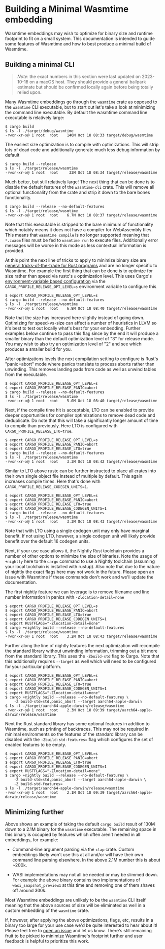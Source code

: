 # Building a Minimal Wasmtime embedding

Wasmtime embeddings may wish to optimize for binary size and runtime footprint
to fit on a small system. This documentation is intended to guide some features
of Wasmtime and how to best produce a minimal build of Wasmtime.

## Building a minimal CLI

> *Note*: the exact numbers in this section were last updated on 2023-10-18 on a
> macOS host. They should provide a general ballpark estimate but should be
> confirmed locally again before being totally relied upon.

Many Wasmtime embeddings go through the `wasmtime` crate as opposed to the
`wasmtime` CLI executable, but to start out let's take a look at minimizing the
command line executable. By default the wasmtime command line executable is
relatively large:

```
$ cargo build
$ ls -l ./target/debug/wasmtime
-rwxr-xr-x@ 1 root  root    140M Oct 18 08:33 target/debug/wasmtime
```

The easiest size optimization is to compile with optimizations. This will strip
lots of dead code and additionally generate much less debug information by
default

```
$ cargo build --release
$ ls -l ./target/release/wasmtime
-rwxr-xr-x@ 1 root  root     33M Oct 18 08:34 target/release/wasmtime
```

Much better, but still relatively large! The next thing that can be done is to
disable the default features of the `wasmtime-cli` crate. This will remove all
optional functionality from the crate and strip it down to the bare bones
functionality.

```
$ cargo build --release --no-default-features
$ ls -l ./target/release/wasmtime
-rwxr-xr-x@ 1 root  root    6.7M Oct 18 08:37 target/release/wasmtime
```

Note that this executable is stripped to the bare minimum of functionality which
notably means it does not have a compiler for WebAssembly files. This means that
`wasmtime compile` is no longer supported meaning that `*.cwasm` files must be
fed to `wasmtime run` to execute files. Additionally error messages will be
worse in this mode as less contextual information is provided.

At this point the next line of tricks to apply to minimize binary size are
[general tricks-of-the-trade for Rust
programs](https://github.com/johnthagen/min-sized-rust) and are no longer
specific to Wasmtime. For example the first thing that can be done is to
optimize for size rather than speed via rustc's `s` optimization level.
This uses Cargo's [environment-variable based configuration][cargo-env-config]
via the `CARGO_PROFILE_RELEASE_OPT_LEVEL=s` environment variable to configure
this.

[cargo-env-config]: https://doc.rust-lang.org/cargo/reference/config.html#profile

```
$ export CARGO_PROFILE_RELEASE_OPT_LEVEL=s
$ cargo build --release --no-default-features
$ ls -l ./target/release/wasmtime
-rwxr-xr-x@ 1 root  root    6.8M Oct 18 08:40 target/release/wasmtime
```

Note that the size has increased here slightly instead of going down. Optimizing
for speed-vs-size can affect a number of heuristics in LLVM so it's best to test
out locally what's best for your embedding. Further examples below continue to
pass this flag since by the end it will produce a smaller binary than the
default optimization level of "3" for release mode. You may wish to also try an
optimization level of "2" and see which produces a smaller build for you.

After optimizations levels the next compilation setting to configure is
Rust's "panic=abort" mode where panics translate to process aborts rather than
unwinding. This removes landing pads from code as well as unwind tables from the
executable.

```
$ export CARGO_PROFILE_RELEASE_OPT_LEVEL=s
$ export CARGO_PROFILE_RELEASE_PANIC=abort
$ cargo build --release --no-default-features
$ ls -l ./target/release/wasmtime
-rwxr-xr-x@ 1 root  root    5.0M Oct 18 08:40 target/release/wasmtime
```

Next, if the compile time hit is acceptable, LTO can be enabled to provide
deeper opportunities for compiler optimizations to remove dead code and
deduplicate. Do note that this will take a significantly longer amount of time
to compile than previously. Here LTO is configured with
`CARGO_PROFILE_RELEASE_LTO=true`.

```
$ export CARGO_PROFILE_RELEASE_OPT_LEVEL=s
$ export CARGO_PROFILE_RELEASE_PANIC=abort
$ export CARGO_PROFILE_RELEASE_LTO=true
$ cargo build --release --no-default-features
$ ls -l ./target/release/wasmtime
-rwxr-xr-x@ 1 root  root    3.3M Oct 18 08:42 target/release/wasmtime
```

Similar to LTO above rustc can be further instructed to place all crates into
their own single object file instead of multiple by default. This again
increases compile times. Here that's done with
`CARGO_PROFILE_RELEASE_CODEGEN_UNITS=1`.

```
$ export CARGO_PROFILE_RELEASE_OPT_LEVEL=s
$ export CARGO_PROFILE_RELEASE_PANIC=abort
$ export CARGO_PROFILE_RELEASE_LTO=true
$ export CARGO_PROFILE_RELEASE_CODEGEN_UNITS=1
$ cargo build --release --no-default-features
$ ls -l ./target/release/wasmtime
-rwxr-xr-x@ 1 root  root    3.3M Oct 18 08:43 target/release/wasmtime
```

Note that with LTO using a single codegen unit may only have marginal benefit.
If not using LTO, however, a single codegen unit will likely provide benefit
over the default 16 codegen units.

Next, if your use case allows it, the Nightly Rust toolchain provides a number
of other options to minimize the size of binaries. Note the usage of `+nightly` here
to the `cargo` command to use a Nightly toolchain (assuming your local toolchain
is installed with rustup). Also note that due to the nature of nightly the exact
flags here may not work in the future. Please open an issue with Wasmtime if
these commands don't work and we'll update the documentation.

The first nightly feature we can leverage is to remove filename and line number
information in panics with `-Zlocation-detail=none`

```
$ export CARGO_PROFILE_RELEASE_OPT_LEVEL=s
$ export CARGO_PROFILE_RELEASE_PANIC=abort
$ export CARGO_PROFILE_RELEASE_LTO=true
$ export CARGO_PROFILE_RELEASE_CODEGEN_UNITS=1
$ export RUSTFLAGS="-Zlocation-detail=none"
$ cargo +nightly build --release --no-default-features
$ ls -l ./target/release/wasmtime
-rwxr-xr-x@ 1 root  root    3.2M Oct 18 08:43 target/release/wasmtime
```

Further along the line of nightly features the next optimization will recompile
the standard library without unwinding information, trimming out a bit more from
the standard library. This uses the `-Zbuild-std` flag to Cargo. Note that this
additionally requires `--target` as well which will need to be configured for
your particular platform.

```
$ export CARGO_PROFILE_RELEASE_OPT_LEVEL=s
$ export CARGO_PROFILE_RELEASE_PANIC=abort
$ export CARGO_PROFILE_RELEASE_LTO=true
$ export CARGO_PROFILE_RELEASE_CODEGEN_UNITS=1
$ export RUSTFLAGS="-Zlocation-detail=none"
$ cargo +nightly build --release --no-default-features \
    -Z build-std=std,panic_abort --target aarch64-apple-darwin
$ ls -l ./target/aarch64-apple-darwin/release/wasmtime
-rwxr-xr-x@ 1 root  root    2.3M Oct 18 09:39 target/aarch64-apple-darwin/release/wasmtime
```

Next the Rust standard library has some optional features in addition to
Wasmtime, such as printing of backtraces. This may not be required in minimal
environments so the features of the standard library can be disabled with the
`-Zbuild-std-features=` flag which configures the set of enabled features to be
empty.

```
$ export CARGO_PROFILE_RELEASE_OPT_LEVEL=s
$ export CARGO_PROFILE_RELEASE_PANIC=abort
$ export CARGO_PROFILE_RELEASE_LTO=true
$ export CARGO_PROFILE_RELEASE_CODEGEN_UNITS=1
$ export RUSTFLAGS="-Zlocation-detail=none"
$ cargo +nightly build --release --no-default-features \
    -Z build-std=std,panic_abort --target aarch64-apple-darwin \
    -Z build-std-features=
$ ls -l ./target/aarch64-apple-darwin/release/wasmtime
-rwxr-xr-x@ 1 root  root    2.1M Oct 18 09:39 target/aarch64-apple-darwin/release/wasmtime
```

## Minimizing further

Above shows an example of taking the default `cargo build` result of 130M down
to a 2.1M binary for the `wasmtime` executable. The remaining space in this
binary is occupied by features which often aren't needed in all embeddings, for
example:

* Command-line argument parsing via the `clap` crate. Custom embeddings likely
  won't use this at all and/or will have their own command line parsing
  elsewhere. In the above 2.1M number this is about ~200k.

* WASI implementations may not all be needed or may be slimmed down. For example
  the above binary contains two implementations of `wasi_snapshot_preview1` at
  this time and removing one of them shaves off around 300k.

Most Wasmtime embeddings are unlikely to be the `wasmtime` CLI itself meaning
that the above sources of size will be eliminated as well in a custom embedding
of the `wasmtime` crate.

If, however, after applying the above optimizations, flags, etc, results in a
binary too large for your use case we'd be quite interested to hear about it!
Please feel free to [open an
issue](https://github.com/bytecodealliance/wasmtime/issues/new) and let us know.
There's still remaining fruit to be picked to minimize Wasmtime's footprint
further and user feedback is helpful to prioritize this work.
